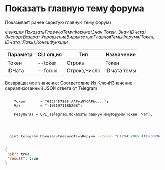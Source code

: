 ﻿---
sidebar_position: 8
---

# Показать главную тему форума
 Показывает ранее скрытую главную тему форума


*Функция ПоказатьГлавнуюТемуФорума(Знач Токен, Знач IDЧата) ЭкспортВозврат УправлениеВидимостьюГлавнойТемыФорума(Токен, IDЧата, Ложь);КонецФункции*

  | Параметр | CLI опция | Тип | Назначение |
  |-|-|-|-|
  | Токен | --token | Строка | Токен |
  | IDЧата | --forum | Строка,Число | ID чата темы |

  
  Возвращаемое значение:   Соответствие Из КлючИЗначение - сериализованный JSON ответа от Telegram

```bsl title="Пример кода"
	
    Токен       = "6129457865:AAFyzNYOAFbu...";
    Чат         = "-1001971186208";
    
    Результат = OPI_Telegram.ПоказатьГлавнуюТемуФорума(Токен, Чат);

	
```

```sh title="Пример команды CLI"
    
  oint telegram ПоказатьГлавнуюТемуФорума --token "6129457865:AAFyzNYOAFbu..." --forum %forum%


```


```json title="Результат"

{
 "ok": true,
 "result": true
}

```
